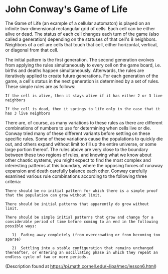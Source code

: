 # John Conway's Game of Life
The Game of Life (an example of a cellular automaton) is played on an infinite two-dimensional rectangular grid of cells. Each cell can be either alive or dead. The status of each cell changes each turn of the game (also called a generation) depending on the statuses of that cell's 8 neighbors. Neighbors of a cell are cells that touch that cell, either horizontal, vertical, or diagonal from that cell.

The initial pattern is the first generation. The second generation evolves from applying the rules simultaneously to every cell on the game board, i.e. births and deaths happen simultaneously. Afterwards, the rules are iteratively applied to create future generations. For each generation of the game, a cell's status in the next generation is determined by a set of rules. These simple rules are as follows:

    If the cell is alive, then it stays alive if it has either 2 or 3 live neighbors

    If the cell is dead, then it springs to life only in the case that it has 3 live neighbors

There are, of course, as many variations to these rules as there are different combinations of numbers to use for determining when cells live or die. Conway tried many of these different variants before settling on these specific rules. Some of these variations cause the populations to quickly die out, and others expand without limit to fill up the entire universe, or some large portion thereof. The rules above are very close to the boundary between these two regions of rules, and knowing what we know about other chaotic systems, you might expect to find the most complex and interesting patterns at this boundary, where the opposing forces of runaway expansion and death carefully balance each other. Conway carefully examined various rule combinations according to the following three criteria:

    There should be no initial pattern for which there is a simple proof that the population can grow without limit.

    There should be initial patterns that apparently do grow without limit.

    There should be simple initial patterns that grow and change for a considerable period of time before coming to an end in the following possible ways:

       1)  Fading away completely (from overcrowding or from becoming too sparse)

       2)  Settling into a stable configuration that remains unchanged thereafter, or entering an oscillating phase in which they repeat an endless cycle of two or more periods.

(Description found at https://pi.math.cornell.edu/~lipa/mec/lesson6.html)
